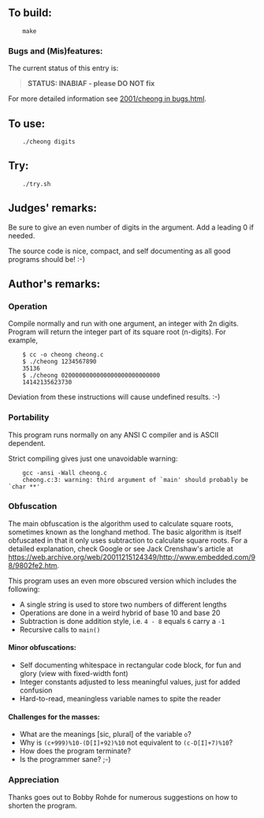 ## To build:

``` <!---sh-->
    make
```


### Bugs and (Mis)features:

The current status of this entry is:

> **STATUS: INABIAF - please DO NOT fix**

For more detailed information see [2001/cheong in bugs.html](../../bugs.html#2001_cheong).




## To use:

``` <!---sh-->
    ./cheong digits
```


## Try:

``` <!---sh-->
    ./try.sh
```


## Judges' remarks:

Be sure to give an even number of digits in the argument.  Add a
leading 0 if needed.

The source code is nice, compact, and self documenting
as all good programs should be!  :-)


## Author's remarks:

### Operation

Compile normally and run with one argument, an integer with 2n digits.
Program will return the integer part of its square root (n-digits).
For example,

``` <!---sh-->
    $ cc -o cheong cheong.c
    $ ./cheong 1234567890
    35136
    $ ./cheong 0200000000000000000000000000
    14142135623730
```

Deviation from these instructions will cause undefined results. :-)

### Portability

This program runs normally on any ANSI C compiler and is ASCII dependent.

Strict compiling gives just one unavoidable warning:

``` <!---sh-->
    gcc -ansi -Wall cheong.c
    cheong.c:3: warning: third argument of `main' should probably be `char **'
```

### Obfuscation

The main obfuscation is the algorithm used to calculate square roots,
sometimes known as the longhand method.  The basic algorithm is itself
obfuscated in that it only uses subtraction to calculate square roots.
For a detailed explanation, check Google or see Jack Crenshaw's article
at
<https://web.archive.org/web/20011215124349/http://www.embedded.com/98/9802fe2.htm>.

This program uses an even more obscured version which includes the following:

- A single string is used to store two numbers of different lengths
- Operations are done in a weird hybrid of base 10 and base 20
- Subtraction is done addition style, i.e. `4 - 8` equals `6` carry a `-1`
- Recursive calls to `main()`

#### Minor obfuscations:

- Self documenting whitespace in rectangular code block, for fun and glory (view
with fixed-width font)
- Integer constants adjusted to less meaningful values, just for added confusion
- Hard-to-read, meaningless variable names to spite the reader

#### Challenges for the masses:

- What are the meanings [sic, plural] of the variable `o`?
- Why is `(c+999)%10-(D[I]+92)%10` not equivalent to `(c-D[I]+7)%10`?
- How does the program terminate?
- Is the programmer sane? ;-)

### Appreciation

Thanks goes out to Bobby Rohde for numerous suggestions on how to shorten
the program.


<!--

    Copyright © 1984-2024 by Landon Curt Noll. All Rights Reserved.

    You are free to share and adapt this file under the terms of this license:

        Creative Commons Attribution-ShareAlike 4.0 International (CC BY-SA 4.0)

    For more information, see:

        https://creativecommons.org/licenses/by-sa/4.0/

-->

